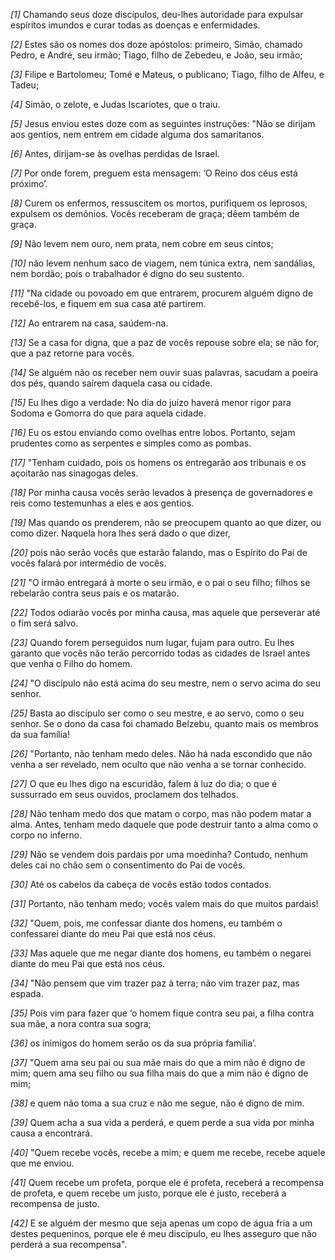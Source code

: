 *[1]* Chamando seus doze discípulos, deu-lhes autoridade para expulsar espíritos imundos e curar todas as doenças e enfermidades.

*[2]* Estes são os nomes dos doze apóstolos: primeiro, Simão, chamado Pedro, e André, seu irmão; Tiago, filho de Zebedeu, e João, seu irmão;

*[3]* Filipe e Bartolomeu; Tomé e Mateus, o publicano; Tiago, filho de Alfeu, e Tadeu;

*[4]* Simão, o zelote, e Judas Iscariotes, que o traiu.

*[5]* Jesus enviou estes doze com as seguintes instruções: "Não se dirijam aos gentios, nem entrem em cidade alguma dos samaritanos.

*[6]* Antes, dirijam-se às ovelhas perdidas de Israel.

*[7]* Por onde forem, preguem esta mensagem: ‘O Reino dos céus está próximo’.

*[8]* Curem os enfermos, ressuscitem os mortos, purifiquem os leprosos, expulsem os demônios. Vocês receberam de graça; dêem também de graça.

*[9]* Não levem nem ouro, nem prata, nem cobre em seus cintos;

*[10]* não levem nenhum saco de viagem, nem túnica extra, nem sandálias, nem bordão; pois o trabalhador é digno do seu sustento.

*[11]* "Na cidade ou povoado em que entrarem, procurem alguém digno de recebê-los, e fiquem em sua casa até partirem.

*[12]* Ao entrarem na casa, saúdem-na.

*[13]* Se a casa for digna, que a paz de vocês repouse sobre ela; se não for, que a paz retorne para vocês.

*[14]* Se alguém não os receber nem ouvir suas palavras, sacudam a poeira dos pés, quando saírem daquela casa ou cidade.

*[15]* Eu lhes digo a verdade: No dia do juízo haverá menor rigor para Sodoma e Gomorra do que para aquela cidade.

*[16]* Eu os estou enviando como ovelhas entre lobos. Portanto, sejam prudentes como as serpentes e simples como as pombas.

*[17]* "Tenham cuidado, pois os homens os entregarão aos tribunais e os açoitarão nas sinagogas deles.

*[18]* Por minha causa vocês serão levados à presença de governadores e reis como testemunhas a eles e aos gentios.

*[19]* Mas quando os prenderem, não se preocupem quanto ao que dizer, ou como dizer. Naquela hora lhes será dado o que dizer,

*[20]* pois não serão vocês que estarão falando, mas o Espírito do Pai de vocês falará por intermédio de vocês.

*[21]* "O irmão entregará à morte o seu irmão, e o pai o seu filho; filhos se rebelarão contra seus pais e os matarão.

*[22]* Todos odiarão vocês por minha causa, mas aquele que perseverar até o fim será salvo.

*[23]* Quando forem perseguidos num lugar, fujam para outro. Eu lhes garanto que vocês não terão percorrido todas as cidades de Israel antes que venha o Filho do homem.

*[24]* "O discípulo não está acima do seu mestre, nem o servo acima do seu senhor.

*[25]* Basta ao discípulo ser como o seu mestre, e ao servo, como o seu senhor. Se o dono da casa foi chamado Belzebu, quanto mais os membros da sua família!

*[26]* "Portanto, não tenham medo deles. Não há nada escondido que não venha a ser revelado, nem oculto que não venha a se tornar conhecido.

*[27]* O que eu lhes digo na escuridão, falem à luz do dia; o que é sussurrado em seus ouvidos, proclamem dos telhados.

*[28]* Não tenham medo dos que matam o corpo, mas não podem matar a alma. Antes, tenham medo daquele que pode destruir tanto a alma como o corpo no inferno.

*[29]* Não se vendem dois pardais por uma moedinha? Contudo, nenhum deles cai no chão sem o consentimento do Pai de vocês.

*[30]* Até os cabelos da cabeça de vocês estão todos contados.

*[31]* Portanto, não tenham medo; vocês valem mais do que muitos pardais!

*[32]* "Quem, pois, me confessar diante dos homens, eu também o confessarei diante do meu Pai que está nos céus.

*[33]* Mas aquele que me negar diante dos homens, eu também o negarei diante do meu Pai que está nos céus.

*[34]* "Não pensem que vim trazer paz à terra; não vim trazer paz, mas espada.

*[35]* Pois vim para fazer que ‘o homem fique contra seu pai, a filha contra sua mãe, a nora contra sua sogra;

*[36]* os inimigos do homem serão os da sua própria família’.

*[37]* "Quem ama seu pai ou sua mãe mais do que a mim não é digno de mim; quem ama seu filho ou sua filha mais do que a mim não é digno de mim;

*[38]* e quem não toma a sua cruz e não me segue, não é digno de mim.

*[39]* Quem acha a sua vida a perderá, e quem perde a sua vida por minha causa a encontrará.

*[40]* "Quem recebe vocês, recebe a mim; e quem me recebe, recebe aquele que me enviou.

*[41]* Quem recebe um profeta, porque ele é profeta, receberá a recompensa de profeta, e quem recebe um justo, porque ele é justo, receberá a recompensa de justo.

*[42]* E se alguém der mesmo que seja apenas um copo de água fria a um destes pequeninos, porque ele é meu discípulo, eu lhes asseguro que não perderá a sua recompensa".

